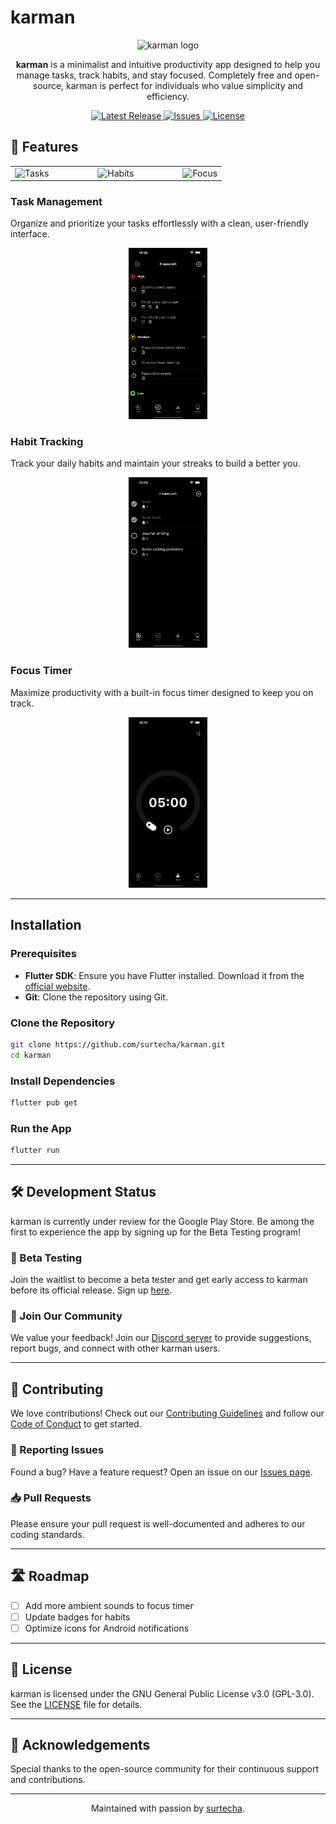 # karman

<p align="center">
  <img src="https://github.com/user-attachments/assets/8eacaa3b-2f16-476b-b130-e81fd800a0c6" alt="karman logo" width="200"/>
</p>

<p align="center">
  <strong>karman</strong> is a minimalist and intuitive productivity app designed to help you manage tasks, track habits, and stay focused. Completely free and open-source, karman is perfect for individuals who value simplicity and efficiency.
</p>

<p align="center">
  <a href="https://github.com/surtecha/karman/releases">
    <img src="https://img.shields.io/github/v/release/surtecha/karman?include_prereleases&style=flat-square" alt="Latest Release">
  </a>
  <a href="https://github.com/surtecha/karman/issues">
    <img src="https://img.shields.io/github/issues/surtecha/karman?style=flat-square" alt="Issues">
  </a>
  <a href="https://github.com/surtecha/karman/blob/main/LICENSE">
    <img src="https://img.shields.io/github/license/surtecha/karman?style=flat-square" alt="License">
  </a>
</p>

## 🌟 Features

<table align="center">
  <tr>
    <td><img src="https://github.com/user-attachments/assets/ce5df2f6-f7dc-41c7-9129-85add2e264c0" alt="Tasks" width="250"></td>
    <td style="width: 50px;"></td>
    <td><img src="https://github.com/user-attachments/assets/e775091b-da85-4f0b-899b-bef307d6715a" alt="Habits" width="250"></td>
    <td style="width: 50px;"></td>
    <td><img src="https://github.com/user-attachments/assets/97859270-533e-42b1-af4a-9233492870a3" alt="Focus" width="250"></td>
  </tr>
</table>

### Task Management
Organize and prioritize your tasks effortlessly with a clean, user-friendly interface.
<p align="center">
  <img src="preview/tasks.gif" alt="Task Management" width="25%">
</p>


### Habit Tracking
Track your daily habits and maintain your streaks to build a better you.
<p align="center">
  <img src="preview/habits.gif" alt="Habit Tracking" width="25%">
</p>

### Focus Timer
Maximize productivity with a built-in focus timer designed to keep you on track.
<p align="center">
  <img src="preview/focus.gif" alt="Focus Timer" width="25%">
</p>

---

## Installation

### Prerequisites

- **Flutter SDK**: Ensure you have Flutter installed. Download it from the [official website](https://flutter.dev/docs/get-started/install).
- **Git**: Clone the repository using Git.

### Clone the Repository

```bash
git clone https://github.com/surtecha/karman.git
cd karman
```
### Install Dependencies

```bash
flutter pub get
```
### Run the App

```bash
flutter run
```
---

## 🛠️ Development Status

karman is currently under review for the Google Play Store. Be among the first to experience the app by signing up for the Beta Testing program!

### 📲 Beta Testing

Join the waitlist to become a beta tester and get early access to karman before its official release. Sign up [here](https://getwaitlist.com/waitlist/18391).

### 💬 Join Our Community

We value your feedback! Join our [Discord server](https://discord.gg/wDkZDfpVwp) to provide suggestions, report bugs, and connect with other karman users.

---

## 🤝 Contributing

We love contributions! Check out our [Contributing Guidelines](CONTRIBUTING.md) and follow our [Code of Conduct](CODE_OF_CONDUCT.md) to get started.

### 🐛 Reporting Issues

Found a bug? Have a feature request? Open an issue on our [Issues page](https://github.com/surtecha/karman/issues).

### 📥 Pull Requests

Please ensure your pull request is well-documented and adheres to our coding standards.

---

## 🛣️ Roadmap

- [ ] Add more ambient sounds to focus timer
- [ ] Update badges for habits
- [ ] Optimize icons for Android notifications

---

## 📜 License

karman is licensed under the GNU General Public License v3.0 (GPL-3.0). See the [LICENSE](LICENSE) file for details.

---

## 💖 Acknowledgements

Special thanks to the open-source community for their continuous support and contributions.

---

<p align="center">
  Maintained with passion by <a href="https://github.com/surtecha">surtecha</a>.
</p>
